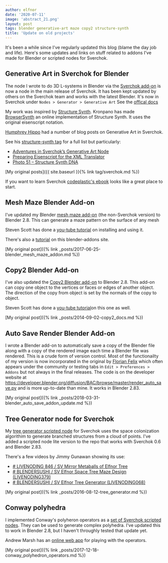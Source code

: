 ```yaml
---
author: elfnor
date: '2020-07-11'
image: 'abstract_21.png'
layout: post
tags: blender generative-art maze copy2 structure-synth
title: 'Update on old projects'
---
```


It's been a while since I've regularly updated this blog (blame the day job and life). Here's some updates and links on stuff related to addons I've made for Blender or scripted nodes for Sverchok.

## Generative Art in Sverchok for Blender

The node I wrote to do 3D L-systems in Blender via the [Sverchok add-on](http://nikitron.cc.ua/sverch/html/main.html) is now a node in the main release of Sverchok.  It has been kept updated  by others on the Sverchok team and works with the latest Blender. It's now in Sverchok under `Nodes > Generator > Generative Art` See the [offical docs](https://sverchok.readthedocs.io/en/latest/nodes/generators_extended/generative_art.html)

My work was inspired by [Structure Synth](http://structuresynth.sourceforge.net/). Kronpano has  made  [BrowserSynth](https://github.com/kronpano/BrowserSynth) an online implementation of Structure Synth. It uses the original eisenscript notation.

[Humphrey Hippo](https://humphreyhippo.wordpress.com/) had a number of blog posts on Generative Art in Sverchok. 

See his [structure-synth tag](https://humphreyhippo.wordpress.com/category/structure-synth/) for a full list but particularly:

* [Adventures in Sverchok’s Generative Art Node](https://humphreyhippo.wordpress.com/2017/12/13/adventures-in-sverchoks-generative-art-node/)
* [Preparing Eisenscript for the XML Translator](https://humphreyhippo.wordpress.com/2017/12/20/preparing-eisenscript-for-the-xml-translator/)
* [Photo 51 – Structure Synth DNA](https://humphreyhippo.wordpress.com/2018/02/20/photo-51-structure-synth-dna/)

[My original posts]({{ site.baseurl }}{% link tag/sverchok.md %})

If you want to learn Sverchok [codeplastic's ebook](http://www.codeplastic.com/learning-sverchok-ebook/) looks like a great place to start. 

## Mesh Maze Blender Add-on

I've updated my Blender [mesh maze add-on](https://github.com/elfnor/mesh_maze) (the non-Sverchok version) to Blender 2.8. This can generate a maze pattern on the surface of any mesh

Steven Scott has done a [you-tube tutorial](https://www.youtube.com/watch?v=wVnp6R8BDfo) on installing and using it.

There's also a [tutorial](https://blender-addons.org/mesh-maze-addon/) on this blender-addons site.

[My original post]({% link _posts/2017-06-25-blender_mesh_maze_addon.md %})

## Copy2 Blender Add-on

I've also updated the [Copy2 Blender add-on](https://github.com/elfnor/copy2_blender_addon) to Blender 2.8. This add-on can copy one object to the vertices or faces or edges of another object. The direction of the copy from object is set by the normals of the copy to object.

Steven Scott has done a [you-tube tutorial](https://www.youtube.com/watch?v=wYYFSTHCXsk)on this one as well. 

[My original post]({% link _posts/2014-09-02-copy2_docs.md %})

## Auto Save Render Blender Add-on

I wrote a Blender add-on to automatically save a copy of the Blender file along with a copy of the rendered image each time a Blender file was rendered. This is a crude form of version control.  Most of the functionailty of my version is now incorporated in the original by [Florian Felix](https://github.com/florianfelix)  which often appears under the community or testing tabs in `Edit > Preferences > Addons` but not always in the final releases. The code is on the developer website at https://developer.blender.org/diffusion/BAC/browse/master/render_auto_save.py and is more up-to-date than mine. It works in Blender 2.83. 

[My original post]({% link _posts/2018-03-31-blender_auto_save_addon_update.md %})

## Tree Generator node for Sverchok

My [tree generator scripted node](https://github.com/elfnor/spacetree-sverchok) for Sverchok uses the space colonization algorithim to generate branched structures from a cloud of points. I've added a scripted node lite version to the repo that works with Sverchok 0.6 and Blender 2.83.

There's a few videos by Jimmy Gunawan showing its use:

* [# LIVENODING 846 / SV Mirror Metaballs of Elfnor Tree](https://www.youtube.com/watch?v=VL3Z5FDq8XE)
* [# BLENDERSUSHI / SV Elfnor Space Tree Maze Design (LIVENODING379)](https://www.youtube.com/watch?v=pqfIjWlTIqM)
* [# BLENDERSUSHI / SV Elfnor Tree Generator (LIVENODING068)](https://www.youtube.com/watch?v=M2QVSoN_51c)

[My original post]({% link _posts/2016-08-12-tree_generator.md %})

## Conway polyhedra

I implemented Conway's polyheron operators as a [set of Sverchok scripted nodes](https://github.com/elfnor/conway_polyhedron_operators). They can be used to generate complex polyhedra. I've updated this to work in Blender 2.8,  but I haven't throughly tested that update yet.

Andrew Marsh has an [online web app](http://andrewmarsh.com/software/poly3d-web/) for playing with the operators.

[My original post]({% link _posts/2017-12-18-conway_polyhedron_operators.md %})
